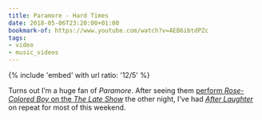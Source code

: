 ```yaml
---
title: Paramore - Hard Times
date: 2018-05-06T23:20:00+01:00
bookmark-of: https://www.youtube.com/watch?v=AEB6ibtdPZc
tags:
- video
- music_videos
---
```

{% include 'embed' with url
  ratio: '12/5'
%}

Turns out I’m a huge fan of <cite>Paramore</cite>. After seeing them [perform <cite>Rose-Colored Boy</cite> on the <cite>The Late Show</cite>][1] the other night, I’ve had [<cite>After Laughter</cite>][2] on repeat for most of this weekend.

[1]: https://www.youtube.com/watch?v=_j7z_oPTvJM
[2]: https://en.wikipedia.org/wiki/After_Laughter

